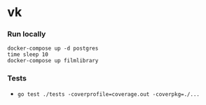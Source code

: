 # vk
 
### Run locally

```shell
docker-compose up -d postgres  
time sleep 10
docker-compose up filmlibrary
```

###  Tests
- `go test ./tests -coverprofile=coverage.out -coverpkg=./...`
